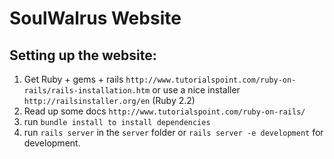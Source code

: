 SoulWalrus Website
===

Setting up the website:
---

1. Get Ruby + gems + rails `http://www.tutorialspoint.com/ruby-on-rails/rails-installation.htm`
or use a nice installer `http://railsinstaller.org/en` (Ruby 2.2)
2. Read up some docs `http://www.tutorialspoint.com/ruby-on-rails/`
3. run `bundle install to install dependencies`
4. run `rails server` in the `server` folder or `rails server -e development` for development.
